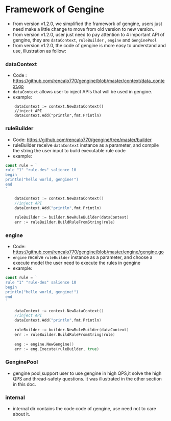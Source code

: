 # Framework of Gengine 


- from version v1.2.0, we simplified the framework of gengine, users just need make a little change to  move from old version to new version.
- from version v1.2.0, user just need to pay attention to 4 important API of gengine, they are ```dataContext```, ```ruleBuilder``` , ```engine``` and ```GenginePool```
- from version v1.2.0, the code of gengine is more easy to understand and use, illustration as follow:

### dataContext
- Code : https://github.com/rencalo770/gengine/blob/master/context/data_context.go
- ```dataContext``` allows user to inject APIs that will be used in gengine. 
- example:
```golang
	dataContext := context.NewDataContext()
	//inject API
	dataContext.Add("println",fmt.Println)
```


### ruleBuilder
- Code: https://github.com/rencalo770/gengine/tree/master/builder
- ruleBuilder receive ```dataContext``` instance as a parameter, and compile the string the user input to build executable rule code
- example:
```go
const rule = `
rule "1" "rule-des" salience 10
begin
println("hello world, gengine!")
end
`

	dataContext := context.NewDataContext()
	//inject API
	dataContext.Add("println",fmt.Println)
	
	ruleBuilder := builder.NewRuleBuilder(dataContext)
	err := ruleBuilder.BuildRuleFromString(rule)
```


### engine
- Code: https://github.com/rencalo770/gengine/blob/master/engine/gengine.go
- ```engine``` receive ```ruleBuilder``` instance as a parameter, and choose a execute model the user need to execute the rules in gengine
- example:
```go
const rule = `
rule "1" "rule-des" salience 10
begin
println("hello world, gengine!")
end
`

	dataContext := context.NewDataContext()
	//inject API
	dataContext.Add("println",fmt.Println)
	
	ruleBuilder := builder.NewRuleBuilder(dataContext)
	err := ruleBuilder.BuildRuleFromString(rule)
	
	eng := engine.NewGengine()
	err := eng.Execute(ruleBuilder, true)
```

### GenginePool
- gengine pool,support user to use gengine in high QPS,it solve the high QPS and thread-safety questions. it was illustrated in the other section in this doc.

### internal
- internal dir contains the code code of gengine, use need not to care about it.



  
  
  


